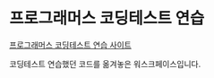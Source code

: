 # 프로그래머스 코딩테스트 연습

[프로그래머스 코딩테스트 연습 사이트](https://programmers.co.kr/learn/challenges)

코딩테스트 연습했던 코드를 옮겨놓은 워스크페이스입니다. 
